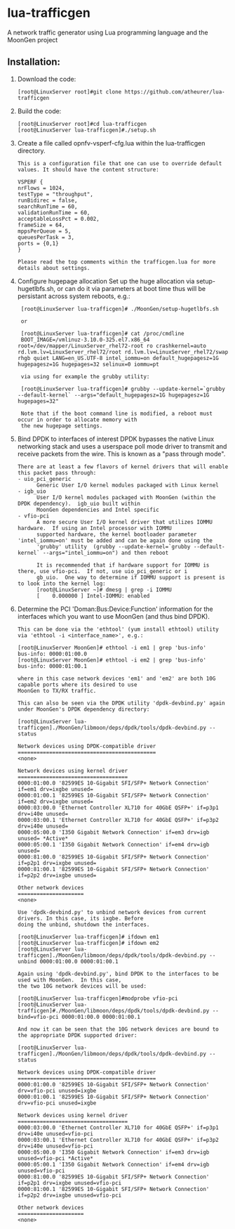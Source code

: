 # lua-trafficgen
A network traffic generator using Lua programming language and the MoonGen project

## Installation:
1.  Download the code:
    ```
    [root@LinuxServer root]#git clone https://github.com/atheurer/lua-trafficgen
    ```
    
2.  Build the code:
    ```
    [root@LinuxServer root]#cd lua-trafficgen
    [root@LinuxServer lua-trafficgen]#./setup.sh 
    ```

2.  Create a file called opnfv-vsperf-cfg.lua within the lua-trafficgen directory. 
    ```
    This is a configuration file that one can use to override default values. It should have the content structure:

    VSPERF {
    nrFlows = 1024,
    testType = "throughput",
    runBidirec = false,
    searchRunTime = 60,
    validationRunTime = 60,
    acceptableLossPct = 0.002,
    frameSize = 64,
    mppsPerQueue = 5,
    queuesPerTask = 3,
    ports = {0,1}
    }
    
    Please read the top comments within the trafficgen.lua for more details about settings.
    ```

4. Configure hugepage allocation
    Set up the huge allocation via setup-hugetlbfs.sh, or can do it via parameters at boot time thus will 
    be persistant across system reboots, e.g.:
        
        [root@LinuxServer lua-trafficgen]# ./MoonGen/setup-hugetlbfs.sh 
        
        or
        
        [root@LinuxServer lua-trafficgen]# cat /proc/cmdline
        BOOT_IMAGE=/vmlinuz-3.10.0-325.el7.x86_64 root=/dev/mapper/LinuxServer_rhel72-root ro crashkernel=auto rd.lvm.lv=LinuxServer_rhel72/root rd.lvm.lv=LinuxServer_rhel72/swap rhgb quiet LANG=en_US.UTF-8 intel_iommu=on default_hugepagesz=1G hugepagesz=1G hugepages=32 selinux=0 iommu=pt
        
        via using for example the grubby utility:
        
        [root@LinuxServer lua-trafficgen]# grubby --update-kernel=`grubby --default-kernel` --args="default_hugepagesz=1G hugepagesz=1G hugepages=32"
        
        Note that if the boot command line is modified, a reboot must occur in order to allocate memory with 
        the new hugepage settings.

5. Bind DPDK to interfaces of interest
    DPDK bypasses the native Linux networking stack and uses a userspace poll mode driver to transmit and 
    receive packets from the wire.  This is known as a "pass through mode".  
    ```    
    There are at least a few flavors of kernel drivers that will enable this packet pass through:
    - uio_pci_generic
          Generic User I/O kernel modules packaged with Linux kernel
    - igb_uio
          User I/O kernel modules packaged with MoonGen (within the DPDK dependency).  igb_uio built within 
          MoonGen dependencies and Intel specific
    - vfio-pci
          A more secure User I/O kernel driver that utilizes IOMMU hardware.  If using an Intel processor with IOMMU 
          supported hardware, the kernel bootloader parameter 'intel_iommu=on' must be added and can be again done using the   
          'grubby' utility  (grubby --update-kernel=`grubby --default-kernel` --args="intel_iommu=on") and then reboot
      
          It is recommended that if hardware support for IOMMU is there, use vfio-pci.  If not, use uio_pci_generic or i
          gb_uio.  One way to determine if IOMMU support is present is to look into the kernel log:
          [root@LinuxServer ~]# dmesg | grep -i IOMMU
          [    0.000000 ] Intel-IOMMU: enabled
      ```
6. Determine the PCI 'Doman:Bus:Device:Function' information for the interfaces which you want to use 
   MoonGen (and thus bind DPDK).  
    ```
    This can be done via the 'ethtool' (yum install ethtool) utility via 'ethtool -i <interface_name>', e.g.:
      
    [root@LinuxServer MoonGen]# ethtool -i em1 | grep 'bus-info'
    bus-info: 0000:01:00.0
    [root@LinuxServer MoonGen]# ethtool -i em2 | grep 'bus-info'
    bus-info: 0000:01:00.1
      
    where in this case network devices 'em1' and 'em2' are both 10G capable ports where its desired to use 
    MoonGen to TX/RX traffic.
      
    This can also be seen via the DPDK utility 'dpdk-devbind.py' again under MoonGen's DPDK dependency directory:

    [root@LinuxServer lua-trafficgen]./MoonGen/libmoon/deps/dpdk/tools/dpdk-devbind.py --status

    Network devices using DPDK-compatible driver
    ============================================
    <none>

    Network devices using kernel driver
    ===================================
    0000:01:00.0 '82599ES 10-Gigabit SFI/SFP+ Network Connection' if=em1 drv=ixgbe unused= 
    0000:01:00.1 '82599ES 10-Gigabit SFI/SFP+ Network Connection' if=em2 drv=ixgbe unused= 
    0000:03:00.0 'Ethernet Controller XL710 for 40GbE QSFP+' if=p3p1 drv=i40e unused= 
    0000:03:00.1 'Ethernet Controller XL710 for 40GbE QSFP+' if=p3p2 drv=i40e unused= 
    0000:05:00.0 'I350 Gigabit Network Connection' if=em3 drv=igb unused= *Active*
    0000:05:00.1 'I350 Gigabit Network Connection' if=em4 drv=igb unused= 
    0000:81:00.0 '82599ES 10-Gigabit SFI/SFP+ Network Connection' if=p2p1 drv=ixgbe unused= 
    0000:81:00.1 '82599ES 10-Gigabit SFI/SFP+ Network Connection' if=p2p2 drv=ixgbe unused= 

    Other network devices
    =====================
    <none>
    
    Use 'dpdk-devbind.py' to unbind network devices from current drivers. In this case, its ixgbe. Before 
    doing the unbind, shutdown the interfaces.
     
    [root@LinuxServer lua-trafficgen]# ifdown em1 
    [root@LinuxServer lua-trafficgen]# ifdown em2 
    [root@LinuxServer lua-trafficgen]./MoonGen/libmoon/deps/dpdk/tools/dpdk-devbind.py --unbind 0000:01:00.0 0000:01:00.1

    Again using 'dpdk-devbind.py', bind DPDK to the interfaces to be used with MoonGen.  In this case, 
    the two 10G network devices will be used:

    [root@LinuxServer lua-trafficgen]#modprobe vfio-pci 
    [root@LinuxServer lua-trafficgen]#./MoonGen/libmoon/deps/dpdk/tools/dpdk-devbind.py --bind=vfio-pci 0000:01:00.0 0000:01:00.1
        
    And now it can be seen that the 10G network devices are bound to the appropriate DPDK supported driver:
        
    [root@LinuxServer lua-trafficgen]./MoonGen/libmoon/deps/dpdk/tools/dpdk-devbind.py --status
    
    Network devices using DPDK-compatible driver
    ============================================
    0000:01:00.0 '82599ES 10-Gigabit SFI/SFP+ Network Connection' drv=vfio-pci unused=ixgbe
    0000:01:00.1 '82599ES 10-Gigabit SFI/SFP+ Network Connection' drv=vfio-pci unused=ixgbe

    Network devices using kernel driver
    ===================================
    0000:03:00.0 'Ethernet Controller XL710 for 40GbE QSFP+' if=p3p1 drv=i40e unused=vfio-pci 
    0000:03:00.1 'Ethernet Controller XL710 for 40GbE QSFP+' if=p3p2 drv=i40e unused=vfio-pci 
    0000:05:00.0 'I350 Gigabit Network Connection' if=em3 drv=igb unused=vfio-pci *Active*
    0000:05:00.1 'I350 Gigabit Network Connection' if=em4 drv=igb unused=vfio-pci 
    0000:81:00.0 '82599ES 10-Gigabit SFI/SFP+ Network Connection' if=p2p1 drv=ixgbe unused=vfio-pci 
    0000:81:00.1 '82599ES 10-Gigabit SFI/SFP+ Network Connection' if=p2p2 drv=ixgbe unused=vfio-pci 

    Other network devices
    =====================
    <none>

     ```

